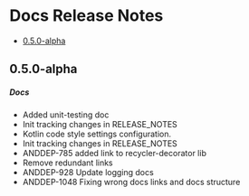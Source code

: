 # Docs Release Notes

- [0.5.0-alpha](#050-alpha)

## 0.5.0-alpha
##### Docs
* Added unit-testing doc
* Init tracking changes in RELEASE_NOTES
* Kotlin code style settings configuration.
* Init tracking changes in RELEASE_NOTES
* ANDDEP-785 added link to recycler-decorator lib
* Remove redundant links
* ANDDEP-928 Update logging docs
* ANDDEP-1048 Fixing wrong docs links and docs structure